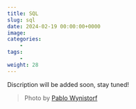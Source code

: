 ```yaml
---
title: SQL
slug: sql
date: 2024-02-19 00:00:00+0000
image: 
categories:
    - 
tags:
    - 
weight: 28
---
```

Discription will be added soon, stay tuned!

> Photo by [Pablo Wynistorf](https://www.pablo.one)
